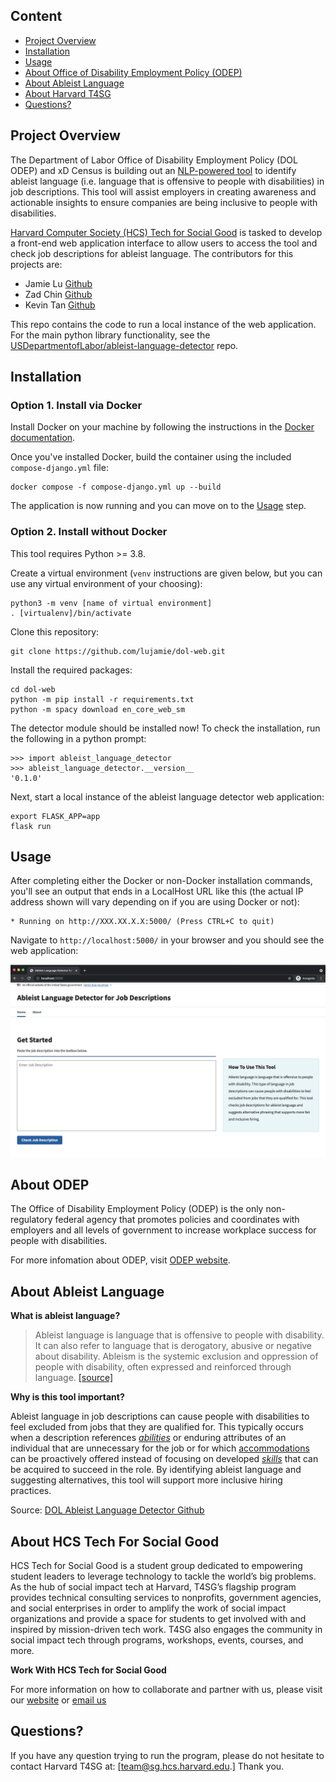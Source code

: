 ## Content

- [Project Overview](#Project-Overview)
- [Installation](#Installation)
- [Usage](#Usage)
- [About Office of Disability Employment Policy (ODEP)](#About-ODEP)
- [About Ableist Language](#About-Ableist-Language)
- [About Harvard T4SG](#About-Harvard-Tech-For-Social-Good)
- [Questions?](#Questions?)


## Project Overview

The Department of Labor Office of Disability Employment Policy (DOL ODEP) and xD Census is building out an [NLP-powered tool](https://github.com/USDepartmentofLabor/ableist-language-detector) to identify ableist language (i.e. language that is offensive to people with disabilities) in job descriptions. This tool will assist employers in creating awareness and actionable insights to ensure companies are being inclusive to people with disabilities.

[Harvard Computer Society (HCS) Tech for Social Good](https://socialgood.hcs.harvard.edu/) is tasked to develop a front-end web application interface to allow users to access the tool and check job descriptions for ableist language. The contributors for this projects are:
- Jamie Lu [Github](https://github.com/lujamie)
- Zad Chin [Github](https://github.com/Iwanttobeatuna)
- Kevin Tan [Github](https://github.com/kevintan250)

This repo contains the code to run a local instance of the web application. For the main python library functionality, see the [USDepartmentofLabor/ableist-language-detector](https://github.com/USDepartmentofLabor/ableist-language-detector) repo.

##  Installation

### Option 1. Install via Docker

Install Docker on your machine by following the instructions in the [Docker documentation](https://docs.docker.com/get-started/).

Once you've installed Docker, build the container using the included `compose-django.yml` file:

```
docker compose -f compose-django.yml up --build
```

The application is now running and you can move on to the [Usage](#Usage) step.

### Option 2. Install without Docker

This tool requires Python >= 3.8.

Create a virtual environment (`venv` instructions are given below, but you can use any virtual environment of your choosing):

```
python3 -m venv [name of virtual environment]
. [virtualenv]/bin/activate
```

Clone this repository:

```
git clone https://github.com/lujamie/dol-web.git
```

Install the required packages:

```
cd dol-web
python -m pip install -r requirements.txt
python -m spacy download en_core_web_sm
```

The detector module should be installed now! To check the installation, run the following in a python prompt:

```
>>> import ableist_language_detector
>>> ableist_language_detector.__version__
'0.1.0'
```

Next, start a local instance of the ableist language detector web application:

```
export FLASK_APP=app
flask run
```

## Usage

After completing either the Docker or non-Docker installation commands, you'll see an output that ends in a LocalHost URL like this (the actual IP address shown will vary depending on if you are using Docker or not):

```
* Running on http://XXX.XX.X.X:5000/ (Press CTRL+C to quit)
```

Navigate to `http://localhost:5000/` in your browser and you should see the web application:

![img](assets/ableist-ui.png)



## About ODEP

The Office of Disability Employment Policy (ODEP) is the only non-regulatory federal agency that promotes policies and coordinates with employers and all levels of government to increase workplace success for people with disabilities.

For more infomation about ODEP, visit [ODEP website](https://www.dol.gov/agencies/odep).

## About Ableist Language

**What is ableist language?**

> Ableist language is language that is offensive to people with disability. It can also refer to language that is derogatory, abusive or negative about disability. Ableism is the systemic exclusion and oppression of people with disability, often expressed and reinforced through language. [[source]](https://pwd.org.au/resources/disability-info/language-guide/ableist-language/)

**Why is this tool important?**

Ableist language in job descriptions can cause people with disabilities to feel excluded from jobs that they are qualified for. This typically occurs when a description references [*abilities*](https://www.onetonline.org/find/descriptor/browse/Abilities/) or enduring attributes of an individual that are unnecessary for the job or for which [accommodations](https://askjan.org/) can be proactively offered instead of focusing on developed [*skills*](https://www.onetonline.org/skills/) that can be acquired to succeed in the role. By identifying ableist language and suggesting alternatives, this tool will support more inclusive hiring practices.

Source: [DOL Ableist Language Detector Github](https://github.com/USDepartmentofLabor/ableist-language-detector)

## About HCS Tech For Social Good

HCS Tech for Social Good is a student group dedicated to empowering student leaders to leverage technology to tackle the world’s big problems. As the hub of social impact tech at Harvard, T4SG’s flagship program provides technical consulting services to nonprofits, government agencies, and social enterprises in order to amplify the work of social impact organizations and provide a space for students to get involved with and inspired by mission-driven tech work. T4SG also engages the community in social impact tech through programs, workshops, events, courses, and more.

**Work With HCS Tech for Social Good**

For more information on how to collaborate and partner with us, please visit our [website](https://socialgood.hcs.harvard.edu/) or [email us](team@sg.hcs.harvard.edu.)


## Questions?
If you have any question trying to run the program, please do not hesitate to contact Harvard T4SG at: [team@sg.hcs.harvard.edu.] Thank you.

